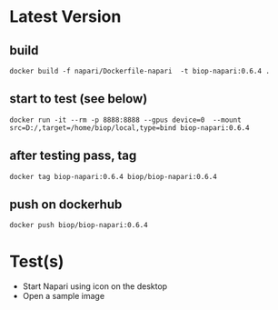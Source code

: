 # Latest Version

## build

```
docker build -f napari/Dockerfile-napari  -t biop-napari:0.6.4 .
```

## start to test (see below)

```
docker run -it --rm -p 8888:8888 --gpus device=0  --mount src=D:/,target=/home/biop/local,type=bind biop-napari:0.6.4
```

## after testing pass, tag 
```
docker tag biop-napari:0.6.4 biop/biop-napari:0.6.4
```

## push on dockerhub
```
docker push biop/biop-napari:0.6.4
```

# Test(s)

- Start Napari using icon on the desktop
- Open a sample image

